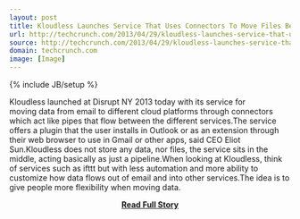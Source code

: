 ```yaml
---
layout: post
title: Kloudless Launches Service That Uses Connectors To Move Files Between Different Cloud Services
url: http://techcrunch.com/2013/04/29/kloudless-launches-service-that-uses-connectors-to-move-files-between-different-cloud-services/
source: http://techcrunch.com/2013/04/29/kloudless-launches-service-that-uses-connectors-to-move-files-between-different-cloud-services/
domain: techcrunch.com
image: [Image]
---
```

{% include JB/setup %}<p>Kloudless launched at Disrupt NY 2013 today with its service for moving data from email to different cloud platforms through connectors which act like pipes that flow between the different services.The service offers a plugin that the user installs in Outlook or as an extension through their web browser to use in Gmail or other apps, said CEO Eliot Sun.Kloudless does not store any data, nor files, the service sits in the middle, acting basically as just a pipeline.When looking at Kloudless, think of services such as ifttt but with less automation and more ability to customize how data flows out of email and into other services.The idea is to give people more flexibility when moving data.</p>
<center><p><a href="http://techcrunch.com/2013/04/29/kloudless-launches-service-that-uses-connectors-to-move-files-between-different-cloud-services/" style='padding:25px; font-sze:18px; font-weight: bold;'>Read Full Story</a></p></center>
